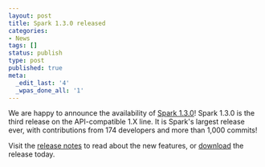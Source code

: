 ```yaml
---
layout: post
title: Spark 1.3.0 released
categories:
- News
tags: []
status: publish
type: post
published: true
meta:
  _edit_last: '4'
  _wpas_done_all: '1'
---
```

We are happy to announce the availability of <a href="{{site.url}}releases/spark-release-1-3-0.html" title="Spark Release 1.3.0">Spark 1.3.0</a>! Spark 1.3.0 is the third release on the API-compatible 1.X line. It is Spark's largest release ever, with contributions from 174 developers and more than 1,000 commits!

Visit the <a href="{{site.url}}releases/spark-release-1-3-0.html" title="Spark Release 1.3.0">release notes</a> to read about the new features, or <a href="{{site.url}}downloads.html">download</a> the release today.
